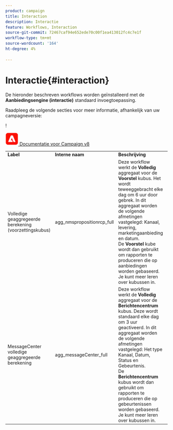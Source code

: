```yaml
---
product: campaign
title: Interaction
description: Interactie
feature: Workflows, Interaction
source-git-commit: 72467caf94e652ede70c00f1ea413012fc4c7e1f
workflow-type: tm+mt
source-wordcount: '164'
ht-degree: 4%

---
```



# Interactie{#interaction}



De hieronder beschreven workflows worden geïnstalleerd met de **Aanbiedingsengine (interactie)** standaard invoegtoepassing.

Raadpleeg de volgende secties voor meer informatie, afhankelijk van uw campagneversie:

!

![](assets/do-not-localize/v8.png)[  Documentatie voor Campaign v8](https://experienceleague.adobe.com/docs/campaign/campaign-v8/send/interaction/interaction.html)


<table> 
 <tbody> 
  <tr> 
   <td> <strong>Label</strong><br /> </td> 
   <td> <strong>Interne naam</strong><br /> </td> 
   <td> <strong>Beschrijving</strong><br /> </td> 
  </tr> 
  <tr> 
   <td> <span class="uicontrol">Volledige geaggregeerde berekening (voorzettingskubus)</span> <br /> </td> 
   <td> <span class="uicontrol">agg_nmspropositionrcp_full</span> <br /> </td> 
   <td> Deze workflow werkt de <strong>Volledig</strong> aggregaat voor de <strong>Voorstel</strong> kubus. Het wordt teweeggebracht elke dag om 6 uur door gebrek. In dit aggregaat worden de volgende afmetingen vastgelegd: Kanaal, levering, marketingaanbieding en datum.<br /> De <strong>Voorstel</strong> kube wordt dan gebruikt om rapporten te produceren die op aanbiedingen worden gebaseerd. Je kunt meer leren over kubussen in.<br /> </td> 
  </tr> 
   <tr> 
   <td> <span class="uicontrol">MessageCenter volledige geaggregeerde berekening</span> <br /> </td> 
   <td> <span class="uicontrol">agg_messageCenter_full</span> <br /> </td> 
   <td> Deze workflow werkt de <strong>Volledig</strong> aggregaat voor de <strong>Berichtencentrum</strong> kubus. Deze wordt standaard elke dag om 3 uur geactiveerd. In dit aggregaat worden de volgende afmetingen vastgelegd: Het type Kanaal, Datum, Status en Gebeurtenis.<br /> De <strong>Berichtencentrum</strong> kubus wordt dan gebruikt om rapporten te produceren die op gebeurtenissen worden gebaseerd. Je kunt meer leren over kubussen in.<br /> </td> 
   <td> <br /> </td> 
  </tr> 
 </tbody> 
</table>

